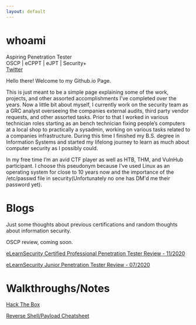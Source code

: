 ```yaml
---
layout: default
---
```


# whoami

Aspiring Penetration Tester  
OSCP | eCPPT | eJPT | Security+  
[Twitter](https://twitter.com/WatIsYourPasswd)    

Hello there! Welcome to my Github.io Page.  

This is just meant to be a simple page explaining some of the work, projects, and other assorted accomplishments I’ve completed over the years.  Now a little bit about myself, I currently work on the security team as a GRC analyst overseeing the companies external audits, third party vendor requests, and other assorted tasks.  Prior to that I worked in various technician roles starting as an bench technician fixing people’s computers at a local shop to practically a sysadmin, working on various tasks related to a companies infrastructure.  During this time I finished my B.S. degree in Information Systems and started my lifelong journey to learn as much about computer security as I possibly could.  

In my free time I’m an avid CTF player as well as HTB, THM, and VulnHub participant. I choose this pseudonym because I've used Linux as an operating system for close to 10 years now and the importance of the /etc/passwd file in security(Unfortunately no one has DM'd me their password yet).


# Blogs  
Just some thoughts about previous certifications and random thoughts about information security.  

OSCP review, coming soon.  

[eLearnSecurity Certified Professional Penetration Tester Review - 11/2020](./Blog/ecpptReview.md)

[eLearnSecurity Junior Penetration Tester Review - 07/2020](./Blog/ejptReview.md)


# Walkthroughs/Notes

[Hack The Box](./HTB/)

[Reverse Shell/Payload Cheatsheet](./misc/RevShellCS.md)

